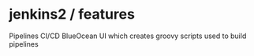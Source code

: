 # jenkins2 / features
Pipelines CI/CD
BlueOcean UI which creates groovy scripts used to build pipelines
